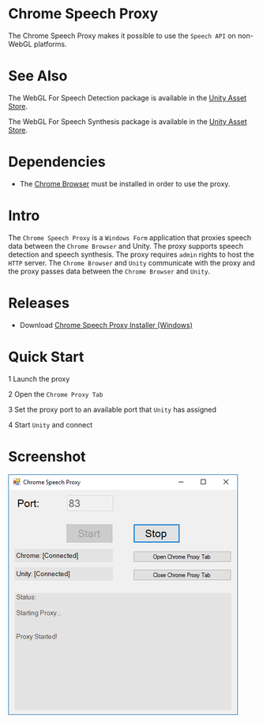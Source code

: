 # Chrome Speech Proxy

The Chrome Speech Proxy makes it possible to use the `Speech API` on non-WebGL platforms.

# See Also

The WebGL For Speech Detection package is available in the [Unity Asset Store](https://www.assetstore.unity3d.com/en/#!/content/81076).

The WebGL For Speech Synthesis package is available in the [Unity Asset Store](https://www.assetstore.unity3d.com/en/#!/content/81861).

# Dependencies

* The [Chrome Browser](https://www.google.com/chrome/) must be installed in order to use the proxy.

# Intro

The `Chrome Speech Proxy` is a `Windows Form` application that proxies speech data between the `Chrome Browser` and Unity.
The proxy supports speech detection and speech synthesis.
The proxy requires `admin` rights to host the `HTTP` server.
The `Chrome Browser` and `Unity` communicate with the proxy and the proxy passes data between the `Chrome Browser` and `Unity`.

# Releases

* Download [Chrome Speech Proxy Installer (Windows)](https://www.dropbox.com/s/jh5iu18dhebxywz/ChromeSpeechProxySetup.exe?dl=1)

# Quick Start

1 Launch the proxy

2 Open the `Chrome Proxy Tab`

3 Set the proxy port to an available port that `Unity` has assigned

4 Start `Unity` and connect

# Screenshot

![image_1](images/image_1.png)
